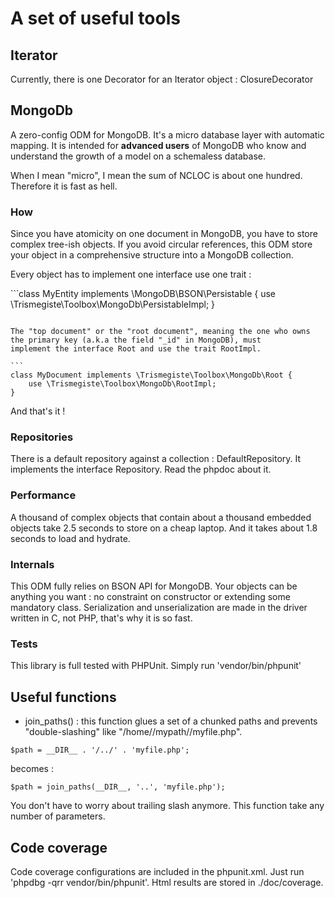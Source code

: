 # A set of useful tools

## Iterator
Currently, there is one Decorator for an Iterator object : ClosureDecorator

## MongoDb
A zero-config ODM for MongoDB. It's a micro database layer with automatic mapping.
It is intended for **advanced users** of MongoDB
who know and understand the growth of a model on a schemaless database.

When I mean "micro", I mean the sum of NCLOC is about one hundred. Therefore it is fast as hell.

### How
Since you have atomicity on one document in MongoDB, you have to store complex
tree-ish objects. If you avoid circular references, this ODM store your object
in a comprehensive structure into a MongoDB collection.

Every object has to implement one interface use one trait :

``̀ 
class MyEntity implements \MongoDB\BSON\Persistable {
    use \Trismegiste\Toolbox\MongoDb\PersistableImpl;
}
```

The "top document" or the "root document", meaning the one who owns the primary key (a.k.a the field "_id" in MongoDB), must
implement the interface Root and use the trait RootImpl.

``̀ 
class MyDocument implements \Trismegiste\Toolbox\MongoDb\Root {
    use \Trismegiste\Toolbox\MongoDb\RootImpl;
}
```

And that's it !

### Repositories
There is a default repository against a collection : DefaultRepository.
It implements the interface Repository. Read the phpdoc about it.

### Performance
A thousand of complex objects that contain about a thousand embedded objects take 2.5 seconds to store on a cheap laptop.
And it takes about 1.8 seconds to load and hydrate.

### Internals
This ODM fully relies on BSON API for MongoDB. Your objects can be anything you want : no constraint on constructor or extending
some mandatory class. Serialization and unserialization are made in the driver written in C, not PHP, that's why it is so fast.

### Tests
This library is full tested with PHPUnit. Simply run 'vendor/bin/phpunit'

## Useful functions

* join_paths() : this function glues a set of a chunked paths and prevents "double-slashing" like "/home//mypath//myfile.php".

```
$path = __DIR__ . '/../' . 'myfile.php'; 
```

becomes :

```
$path = join_paths(__DIR__, '..', 'myfile.php');
```

You don't have to worry about trailing slash anymore. This function take any number of parameters.

## Code coverage
Code coverage configurations are included in the phpunit.xml.
Just run 'phpdbg -qrr vendor/bin/phpunit'. Html results are stored in ./doc/coverage.
